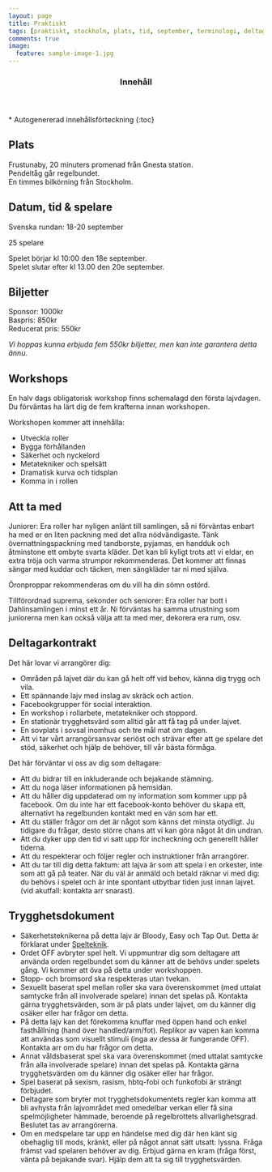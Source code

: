 ```yaml
---
layout: page
title: Praktiskt
tags: [praktiskt, stockholm, plats, tid, september, terminologi, deltagarkontrakt, kontakt]
comments: true
image:
  feature: sample-image-1.jpg
---
```


<section id="table-of-contents" class="toc">
  <header>
    <h3>Innehåll</h3>
  </header>
<div id="drawer" markdown="1">
*  Autogenererad innehållsförteckning
{:toc}
</div>
</section><!-- /#table-of-contents -->

## Plats

Frustunaby, 20 minuters promenad från Gnesta station.  
Pendeltåg går regelbundet.  
En timmes bilkörning från Stockholm. 

## Datum, tid & spelare

Svenska rundan: 	18-20 september

25 spelare

Spelet börjar kl 10:00 den 18e september.  
Spelet slutar efter kl 13.00 den 20e september.

## Biljetter

Sponsor: 1000kr   
Baspris: 850kr  
Reducerat pris: 550kr  

*Vi hoppas kunna erbjuda fem 550kr biljetter, men kan inte garantera detta ännu.*

## Workshops

En halv dags obligatorisk workshop finns schemalagd den första lajvdagen.  
Du förväntas ha lärt dig de fem krafterna innan workshopen.

Workshopen kommer att innehålla:

 - Utveckla roller
 - Bygga förhållanden
 - Säkerhet och nyckelord
 - Metatekniker och spelsätt
 - Dramatisk kurva och tidsplan
 - Komma in i rollen

## Att ta med

Juniorer: Era roller har nyligen anlänt till samlingen, så ni förväntas enbart ha med er en liten packning med det allra nödvändigaste. Tänk övernattningspackning med tandborste, pyjamas, en handduk och åtminstone ett ombyte svarta kläder. Det kan bli kyligt trots att vi eldar, en extra tröja och varma strumpor rekommenderas. Det kommer att finnas sängar med kuddar och täcken, men sängkläder tar ni med själva.

Öronproppar rekommenderas om du vill ha din sömn ostörd.

Tillförordnad suprema, sekonder och seniorer: Era roller har bott i Dahlinsamlingen i minst ett år. Ni förväntas ha samma utrustning som juniorerna men kan också välja att ta med mer, dekorera era rum, osv.

## Deltagarkontrakt

Det här lovar vi arrangörer dig:

- Områden på lajvet där du kan gå helt off vid behov, känna dig trygg och vila.
- Ett spännande lajv med inslag av skräck och action.
- Facebookgrupper för social interaktion.
- En workshop i rollarbete, metatekniker och stoppord.
- En stationär trygghetsvärd som alltid går att få tag på under lajvet.
- En sovplats i sovsal inomhus och tre mål mat om dagen.
- Att vi tar vårt arrangörsansvar seriöst och strävar efter att ge spelare det stöd, säkerhet och hjälp de behöver, till vår bästa förmåga.
 
Det här förväntar vi oss av dig som deltagare:

- Att du bidrar till en inkluderande och bejakande stämning.
- Att du noga läser informationen på hemsidan.
- Att du håller dig uppdaterad om ny information som kommer upp på facebook. Om du inte har ett facebook-konto behöver du skapa ett, alternativt ha regelbunden kontakt med en vän som har ett.
- Att du ställer frågor om det är något som känns det minsta otydligt. Ju tidigare du frågar, desto större chans att vi kan göra något åt din undran.
- Att du dyker upp den tid vi satt upp för incheckning och generellt håller tiderna.
- Att du respekterar och följer regler och instruktioner från arrangörer.
- Att du tar till dig detta faktum: att lajva är som att spela i en orkester, inte som att gå på teater. När du väl är anmäld och betald räknar vi med dig: du behövs i spelet och är inte spontant utbytbar tiden just innan lajvet. (vid akutfall: kontakta arr snarast).

## Trygghetsdokument

- Säkerhetsteknikerna på detta lajv är Bloody, Easy och Tap Out. Detta är förklarat under [Spelteknik](/spelteknik/).
- Ordet OFF avbryter spel helt. Vi uppmuntrar dig som deltagare att använda orden regelbundet som du känner att de behövs under spelets gång. Vi kommer att öva på detta under workshoppen.
- Stopp- och bromsord ska respekteras utan tvekan.
- Sexuellt baserat spel mellan roller ska vara överenskommet (med uttalat samtycke från all involverade spelare) innan det spelas på. Kontakta gärna trygghetsvärden, som är på plats under lajvet, om du känner dig osäker eller har frågor om detta.
- På detta lajv kan det förekomma knuffar med öppen hand och enkel fasthållning (hand över handled/arm/fot). Replikor av vapen kan komma att användas som visuellt stimuli (inga av dessa är fungerande OFF). Kontakta arr om du har frågor om detta.
- Annat våldsbaserat spel ska vara överenskommet (med uttalat samtycke från alla involverade spelare) innan det spelas på. Kontakta gärna trygghetsvärden om du känner dig osäker eller har frågor.
- Spel baserat på sexism, rasism, hbtq-fobi och funkofobi är strängt förbjudet. 
- Deltagare som bryter mot trygghetsdokumentets regler kan komma att bli avhysta från lajvområdet med omedelbar verkan eller få sina spelmöjligheter hämmade, beroende på regelbrottets allvarlighetsgrad. Beslutet tas av arrangörerna.
- Om en medspelare tar upp en händelse med dig där hen känt sig obehaglig till mods, kränkt, eller på något annat sätt utsatt: lyssna. Fråga främst vad spelaren behöver av dig. Erbjud gärna en kram (fråga först, vänta på bejakande svar). Hjälp dem att ta sig till trygghetsvärden.
